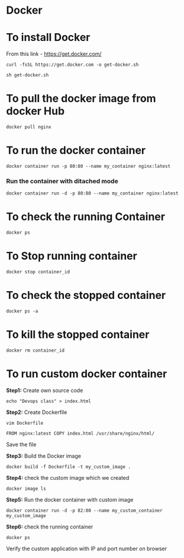 # Docker

# To install Docker 

From this link - https://get.docker.com/

`curl -fsSL https://get.docker.com -o get-docker.sh`

`sh get-docker.sh`

# To pull the docker image from docker Hub 

`docker pull nginx`

# To run the docker container 

`docker container run -p 80:80 --name my_container nginx:latest`

### Run the container with ditached mode

`docker container run -d -p 80:80 --name my_container nginx:latest`

# To check the running Container 

`docker ps`

# To Stop running container

`docker stop container_id`

# To check the stopped container

 `docker ps -a`
 
 # To kill the stopped container 
 
 `docker rm container_id`
 
 
 # To run custom docker container 
 
 **Step1:** Create own source code 
 
 `echo "Devops class" > index.html`
 
 **Step2:** Create Dockerfile

 `vim Dockerfile`
 
 `FROM nginx:latest
  COPY index.html /usr/share/nginx/html/
`

 Save the file
 
 **Step3:** Build the Docker image
 
 `docker build -f Dockerfile -t my_custom_image .`
 
 **Step4:** check the custom image which we created
 
 `docker image ls`
 
 **Step5:** Run the docker container with custom image
 
 `docker container run -d -p 82:80 --name my_custom_container my_custom_image`
 
 **Step6:** check the running container 
 
 `docker ps`
 
 Verify the custom application with IP and port number on browser
